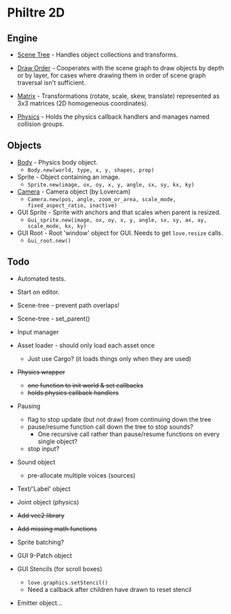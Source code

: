 Philtre 2D
==========

Engine
------

* [Scene Tree](engine/scene-tree.md) - Handles object
  collections and transforms.

* [Draw Order](engine/draw-order.md) - Cooperates with the scene
  graph to draw objects by depth or by layer, for cases where
  drawing them in order of scene graph traversal isn't
  sufficient.

* [Matrix](engine/matrix.md) - Transformations (rotate, scale,
  skew, translate) represented as 3x3 matrices (2D homogeneous
  coordinates).

* [Physics](engine/physics.md) - Holds the physics callback
  handlers and manages named collision groups.

Objects
-------

* [Body](engine/body.md) - Physics body object.
	* `Body.new(world, type, x, y, shapes, prop)`
* Sprite - Object containing an image.
	* `Sprite.new(image, ox, oy, x, y, angle, sx, sy, kx, ky)`
* [Camera](https://github.com/rgrams/lovercam/blob/master/Readme.md) - Camera object (by Lovercam)
	* `Camera.new(pos, angle, zoom_or_area, scale_mode, fixed_aspect_ratio, inactive)`
* GUI Sprite - Sprite with anchors and that scales when parent is resized.
	* `Gui_sprite.new(image, ox, oy, x, y, angle, sx, sy, ax, ay, scale_mode, kx, ky)`
* GUI Root - Root 'window' object for GUI. Needs to get `love.resize` calls.
	* `Gui_root.new()`


Todo
----

* Automated tests.

* Start on editor.

* Scene-tree - prevent path overlaps!
* Scene-tree - set_parent()
* Input manager
* Asset loader - should only load each asset once
    * Just use Cargo? (it loads things only when they are used)
* ~~Physics wrapper~~
    * ~~one function to init world & set callbacks~~
	* ~~holds physics callback handlers~~
* Pausing
    * flag to stop update (but not draw) from continuing down the tree
    * pause/resume function call down the tree to stop sounds?
        * One recursive call rather than pause/resume functions on every single object?
    * stop input?
* Sound object
    * pre-allocate multiple voices (sources)
* Text/'Label' object
* Joint object (physics)
* ~~Add vec2 library~~
* ~~Add missing math functions~~
* Sprite batching?
* GUI 9-Patch object
* GUI Stencils (for scroll boxes)
    * `love.graphics.setStencil()`
    * Need a callback after children have drawn to reset stencil
* Emitter object...
